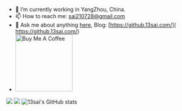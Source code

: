
- 🔭 I’m currently working in YangZhou, China.
- 📫 How to reach me: sai210728@gmail.com
- 💬 Ask me about anything [here](https://github.com/13sai/13sai/issues), Blog: [https://github.13sai.com/]( https://github.13sai.com/)
- <a href="https://blog.oscome.cn/images/qiniu/zan.png" target="_blank"><img src="https://cdn.buymeacoffee.com/buttons/v2/default-red.png" alt="Buy Me A Coffee" width="150" ></a>

![](http://github-profile-summary-cards.vercel.app/api/cards/profile-details?username=13sai&theme=github)
![](http://github-profile-summary-cards.vercel.app/api/cards/repos-per-language?username=13sai&theme=github)
![13sai's GitHub stats](http://github-profile-summary-cards.vercel.app/api/cards/stats?username=13sai&theme=github)

